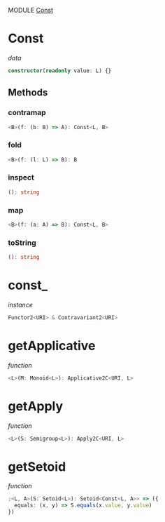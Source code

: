 MODULE [Const](https://github.com/gcanti/fp-ts/blob/master/src/Const.ts)

# Const

_data_

```ts
constructor(readonly value: L) {}
```

## Methods

### contramap

```ts
<B>(f: (b: B) => A): Const<L, B>
```

### fold

```ts
<B>(f: (l: L) => B): B
```

### inspect

```ts
(): string
```

### map

```ts
<B>(f: (a: A) => B): Const<L, B>
```

### toString

```ts
(): string
```

# const\_

_instance_

```ts
Functor2<URI> & Contravariant2<URI>
```

# getApplicative

_function_

```ts
<L>(M: Monoid<L>): Applicative2C<URI, L>
```

# getApply

_function_

```ts
<L>(S: Semigroup<L>): Apply2C<URI, L>
```

# getSetoid

_function_

```ts
;<L, A>(S: Setoid<L>): Setoid<Const<L, A>> => ({
  equals: (x, y) => S.equals(x.value, y.value)
})
```
